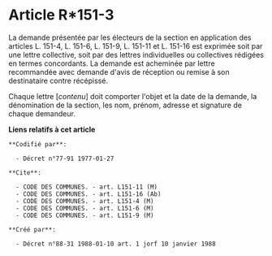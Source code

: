 # Article R*151-3

La demande présentée par les électeurs de la section en application des articles L. 151-4, L. 151-6, L. 151-9, L. 151-11 et
L. 151-16 est exprimée soit par une lettre collective, soit par des lettres individuelles ou collectives rédigées en termes
concordants. La demande est acheminée par lettre recommandée avec demande d'avis de réception ou remise à son destinataire
contre récépissé.

Chaque lettre [*contenu*] doit comporter l'objet et la date de la demande, la dénomination de la section, les nom, prénom,
adresse et signature de chaque demandeur.

**Liens relatifs à cet article**

	**Codifié par**:

	  - Décret n°77-91 1977-01-27

	**Cite**:

	  - CODE DES COMMUNES. - art. L151-11 (M)
	  - CODE DES COMMUNES. - art. L151-16 (Ab)
	  - CODE DES COMMUNES. - art. L151-4 (M)
	  - CODE DES COMMUNES. - art. L151-6 (M)
	  - CODE DES COMMUNES. - art. L151-9 (M)

	**Créé par**:

	  - Décret n°88-31 1988-01-10 art. 1 jorf 10 janvier 1988
